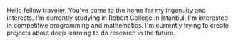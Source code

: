 Hello fellow traveler,
You've come to the home for my ingenuity and interests.
I'm currently studying in Robert College in İstanbul, I'm interested in competitive programming and mathematics. I'm currently trying to create projects about deep learning to do research in the future.
